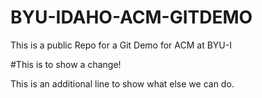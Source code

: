 BYU-IDAHO-ACM-GITDEMO
=====================

This is a public Repo for a Git Demo for ACM at BYU-I

#This is to show a change!

This is an additional line to show what else we can do.
